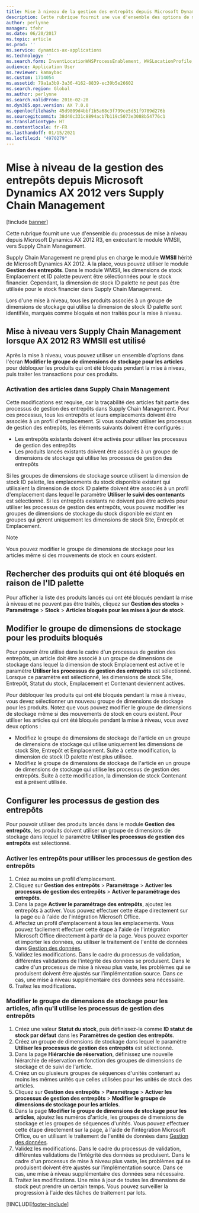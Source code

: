 ```yaml
---
title: Mise à niveau de la gestion des entrepôts depuis Microsoft Dynamics AX 2012 vers Supply Chain Management
description: Cette rubrique fournit une vue d'ensemble des options de migration de produits et des stocks.
author: perlynne
manager: tfehr
ms.date: 06/20/2017
ms.topic: article
ms.prod: ''
ms.service: dynamics-ax-applications
ms.technology: ''
ms.search.form: InventLocationWHSProcessEnablement, WHSLocationProfile, InventTableStorageDimensionGroupChange, InventUpdateBlockedItem, WHSParameters, WHSReservationHierarchy, WHSUOMSeqGroupTable
audience: Application User
ms.reviewer: kamaybac
ms.custom: 1714054
ms.assetid: 79a1a3b9-3a36-4162-8839-ec39b5e26602
ms.search.region: Global
ms.author: perlynne
ms.search.validFrom: 2016-02-28
ms.dyn365.ops.version: AX 7.0.0
ms.openlocfilehash: 45d9809d4bbf1b5a68c3f799ce5d51f9709d276b
ms.sourcegitcommit: 38d40c331c8894acb7b119c5073e3088b54776c1
ms.translationtype: HT
ms.contentlocale: fr-FR
ms.lasthandoff: 01/15/2021
ms.locfileid: "4970279"
---
```

# <a name="upgrade-warehouse-management-from-microsoft-dynamics-ax-2012-to-supply-chain-management"></a>Mise à niveau de la gestion des entrepôts depuis Microsoft Dynamics AX 2012 vers Supply Chain Management 


[!include [banner](../includes/banner.md)]

Cette rubrique fournit une vue d'ensemble du processus de mise à niveau depuis Microsoft Dynamics AX 2012 R3, en exécutant le module WMSII, vers Supply Chain Management.

Supply Chain Management ne prend plus en charge le module **WMSII** hérité de Microsoft Dynamics AX 2012. À la place, vous pouvez utiliser le module **Gestion des entrepôts**. Dans le module WMSII, les dimensions de stock Emplacement et ID palette peuvent être sélectionnées pour le stock financier. Cependant, la dimension de stock ID palette ne peut pas être utilisée pour le stock financier dans Supply Chain Management.

Lors d'une mise à niveau, tous les produits associés à un groupe de dimensions de stockage qui utilise la dimension de stock ID palette sont identifiés, marqués comme bloqués et non traités pour la mise à niveau.

## <a name="upgrading-to-supply-chain-management-when-ax-2012-r3-wmsii-is-used"></a>Mise à niveau vers Supply Chain Management lorsque AX 2012 R3 WMSII est utilisé
Après la mise à niveau, vous pouvez utiliser un ensemble d'options dans l'écran **Modifier le groupe de dimensions de stockage pour les articles** pour débloquer les produits qui ont été bloqués pendant la mise à niveau, puis traiter les transactions pour ces produits.

### <a name="enabling-items-in-supply-chain-management"></a>Activation des articles dans Supply Chain Management 
Cette modifications est requise, car la traçabilité des articles fait partie des processus de gestion des entrepôts dans Supply Chain Management. Pour ces processus, tous les entrepôts et leurs emplacements doivent être associés à un profil d'emplacement. Si vous souhaitez utiliser les processus de gestion des entrepôts, les éléments suivants doivent être configurés :
-   Les entrepôts existants doivent être activés pour utiliser les processus de gestion des entrepôts 
-   Les produits lancés existants doivent être associés à un groupe de dimensions de stockage qui utilise les processus de gestion des entrepôts 

Si les groupes de dimensions de stockage source utilisent la dimension de stock ID palette, les emplacements du stock disponible existant qui utilisaient la dimension de stock ID palette doivent être associés à un profil d'emplacement dans lequel le paramètre **Utiliser le suivi des contenants** est sélectionné. Si les entrepôts existants ne doivent pas être activés pour utiliser les processus de gestion des entrepôts, vous pouvez modifier les groupes de dimensions de stockage du stock disponible existant en groupes qui gèrent uniquement les dimensions de stock Site, Entrepôt et Emplacement. 

> [!NOTE] 
>  Vous pouvez modifier le groupe de dimensions de stockage pour les articles même si des mouvements de stock en cours existent.

## <a name="find-products-that-were-blocked-because-of-pallet-id"></a>Rechercher des produits qui ont été bloqués en raison de l'ID palette
Pour afficher la liste des produits lancés qui ont été bloqués pendant la mise à niveau et ne peuvent pas être traités, cliquez sur **Gestion des stocks** &gt; **Paramétrage** &gt; **Stock** &gt; **Articles bloqués pour les mises à jour de stock**.

## <a name="change-storage-dimension-group-for-blocked-products"></a>Modifier le groupe de dimensions de stockage pour les produits bloqués 
 
Pour pouvoir être utilisé dans le cadre d'un processus de gestion des entrepôts, un article doit être associé à un groupe de dimensions de stockage dans lequel la dimension de stock Emplacement est active et le paramètre **Utiliser les processus de gestion des entrepôts** est sélectionné. Lorsque ce paramètre est sélectionné, les dimensions de stock Site, Entrepôt, Statut du stock, Emplacement et Contenant deviennent actives.

Pour débloquer les produits qui ont été bloqués pendant la mise à niveau, vous devez sélectionner un nouveau groupe de dimensions de stockage pour les produits. Notez que vous pouvez modifier le groupe de dimensions de stockage même si des mouvements de stock en cours existent. Pour utiliser les articles qui ont été bloqués pendant la mise à niveau, vous avez deux options :

-   Modifiez le groupe de dimensions de stockage de l'article en un groupe de dimensions de stockage qui utilise uniquement les dimensions de stock Site, Entrepôt et Emplacement. Suite à cette modification, la dimension de stock ID palette n'est plus utilisée.
-   Modifiez le groupe de dimensions de stockage de l'article en un groupe de dimensions de stockage qui utilise les processus de gestion des entrepôts. Suite à cette modification, la dimension de stock Contenant est à présent utilisée.

## <a name="configure-warehouse-management-processes"></a>Configurer les processus de gestion des entrepôts
Pour pouvoir utiliser des produits lancés dans le module **Gestion des entrepôts**, les produits doivent utiliser un groupe de dimensions de stockage dans lequel le paramètre **Utiliser les processus de gestion des entrepôts** est sélectionné.

### <a name="enable-warehouses-to-use-warehouse-management-processes"></a>Activer les entrepôts pour utiliser les processus de gestion des entrepôts

1.  Créez au moins un profil d'emplacement.
2.  Cliquez sur **Gestion des entrepôts** &gt; **Paramétrage** &gt; **Activer les processus de gestion des entrepôts** &gt; **Activer le paramétrage des entrepôts**.
3.  Dans la page **Activer le paramétrage des entrepôts**, ajoutez les entrepôts à activer. Vous pouvez effectuer cette étape directement sur la page ou à l'aide de l'intégration Microsoft Office.
4.  Affectez un profil d'emplacement à tous les emplacements. Vous pouvez facilement effectuer cette étape à l'aide de l'intégration Microsoft Office directement à partir de la page. Vous pouvez exporter et importer les données, ou utiliser le traitement de l'entité de données dans [Gestion des données](../../dev-itpro/data-entities/data-entities.md).
5.  Validez les modifications. Dans le cadre du processus de validation, différentes validations de l'intégrité des données se produisent. Dans le cadre d'un processus de mise à niveau plus vaste, les problèmes qui se produisent doivent être ajustés sur l'implémentation source. Dans ce cas, une mise à niveau supplémentaire des données sera nécessaire.
6.  Traitez les modifications.

### <a name="change-the-storage-dimension-group-for-items-so-that-it-uses-warehouse-management-processes"></a>Modifier le groupe de dimensions de stockage pour les articles, afin qu'il utilise les processus de gestion des entrepôts

1.  Créez une valeur **Statut du stock**, puis définissez-la comme **ID statut de stock par défaut** dans les **Paramètres de gestion des entrepôts**.
2.  Créez un groupe de dimensions de stockage dans lequel le paramètre **Utiliser les processus de gestion des entrepôts** est sélectionné.
3.  Dans la page **Hiérarchie de réservation**, définissez une nouvelle hiérarchie de réservation en fonction des groupes de dimensions de stockage et de suivi de l'article.
4.  Créez un ou plusieurs groupes de séquences d'unités contenant au moins les mêmes unités que celles utilisées pour les unités de stock des articles.
5.  Cliquez sur **Gestion des entrepôts** &gt; **Paramétrage** &gt; **Activer les processus de gestion des entrepôts** &gt; **Modifier le groupe de dimensions de stockage pour les articles**.
6.  Dans la page **Modifier le groupe de dimensions de stockage pour les articles**, ajoutez les numéros d'article, les groupes de dimensions de stockage et les groupes de séquences d'unités. Vous pouvez effectuer cette étape directement sur la page, à l'aide de l'intégration Microsoft Office, ou en utilisant le traitement de l'entité de données dans [Gestion des données](../../dev-itpro/data-entities/data-entities.md).
7.  Validez les modifications. Dans le cadre du processus de validation, différentes validations de l'intégrité des données se produisent. Dans le cadre d'un processus de mise à niveau plus vaste, les problèmes qui se produisent doivent être ajustés sur l'implémentation source. Dans ce cas, une mise à niveau supplémentaire des données sera nécessaire.
8.  Traitez les modifications. Une mise à jour de toutes les dimensions de stock peut prendre un certain temps. Vous pouvez surveiller la progression à l'aide des tâches de traitement par lots.


[!INCLUDE[footer-include](../../includes/footer-banner.md)]